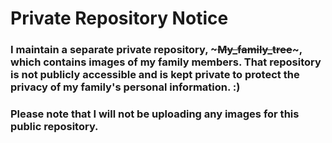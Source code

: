 # Private Repository Notice

### I maintain a separate private repository, ~~~My_family_tree~~~, which contains images of my family members. That repository is not publicly accessible and is kept private to protect the privacy of my family's personal information. :)

### Please note that I will not be uploading any images for this public repository. 
